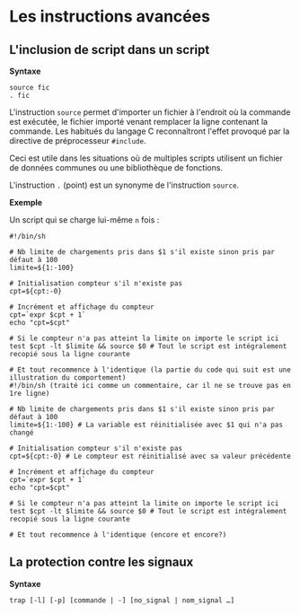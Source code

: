 # Les instructions avancées

## L'inclusion de script dans un script

__Syntaxe__

```shell
source fic 
. fic
```

L'instruction `source` permet d'importer un fichier à l'endroit où la commande est exécutée, le fichier importé venant remplacer la ligne contenant la commande. Les habitués du langage C reconnaîtront l'effet provoqué par la directive de préprocesseur `#include`.

Ceci est utile dans les situations où de multiples scripts utilisent un fichier de données communes ou une bibliothèque de fonctions.

L'instruction `.` (point) est un synonyme de l'instruction `source`.

__Exemple__

Un script qui se charge lui-même `n` fois :

```shell
#!/bin/sh 

# Nb limite de chargements pris dans $1 s'il existe sinon pris par défaut à 100 
limite=${1:-100} 

# Initialisation compteur s'il n'existe pas 
cpt=${cpt:-0} 

# Incrément et affichage du compteur 
cpt=`expr $cpt + 1` 
echo "cpt=$cpt" 

# Si le compteur n'a pas atteint la limite on importe le script ici 
test $cpt -lt $limite && source $0 # Tout le script est intégralement recopié sous la ligne courante 

# Et tout recommence à l'identique (la partie du code qui suit est une illustration du comportement) 
#!/bin/sh (traité ici comme un commentaire, car il ne se trouve pas en 1re ligne) 

# Nb limite de chargements pris dans $1 s'il existe sinon pris par défaut à 100 
limite=${1:-100} # La variable est réinitialisée avec $1 qui n'a pas changé 

# Initialisation compteur s'il n'existe pas 
cpt=${cpt:-0} # Le compteur est réinitialisé avec sa valeur précédente 

# Incrément et affichage du compteur 
cpt=`expr $cpt + 1` 
echo "cpt=$cpt" 

# Si le compteur n'a pas atteint la limite on importe le script ici 
test $cpt -lt $limite && source $0 # Tout le script est intégralement recopié sous la ligne courante 

# Et tout recommence à l'identique (encore et encore?)
```

## La protection contre les signaux

__Syntaxe__

```shell
trap [-l] [-p] [commande | -] [no_signal | nom_signal …]
```
